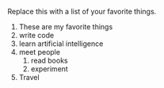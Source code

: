 Replace this with a list of your favorite things.
1. These are my favorite things
1. write code
1. learn artificial intelligence
1. meet people
   1. read books
   1. experiment
1. Travel
